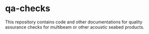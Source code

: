 # qa-checks
This repository contains code and other documentations for quality assurance checks for multibeam or other acoustic seabed products.
